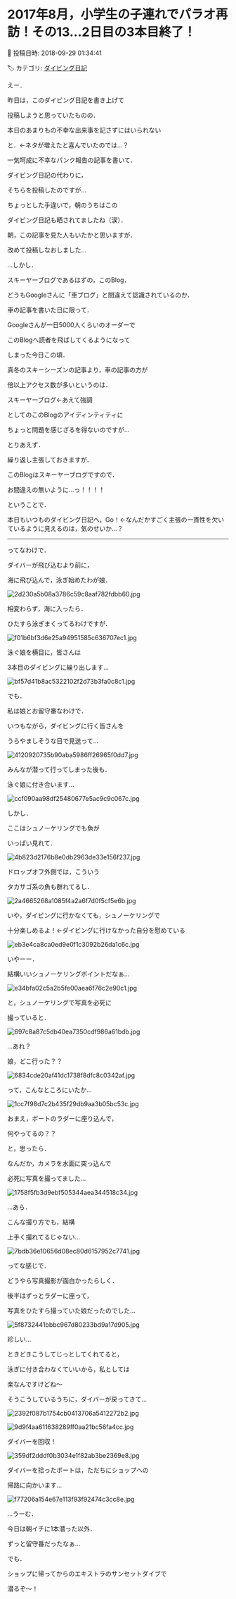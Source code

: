 # 2017年8月，小学生の子連れでパラオ再訪！その13…2日目の3本目終了！

📅 投稿日時: 2018-09-29 01:34:41

🏷️ カテゴリ: [ダイビング日記](ce3a7a8d424d112fce83ee85c81a0e344.md)

えー．


昨日は，このダイビング日記を書き上げて


投稿しようと思っていたものの．





本日のあまりもの不幸な出来事を記さずにはいられない


と．←ネタが増えたと喜んでいたのでは…？


一気呵成に不幸なパンク報告の記事を書いて．


ダイビング日記の代わりに，


そちらを投稿したのですが…





ちょっとした手違いで，朝のうちはこの


ダイビング日記も晒されてましたね（涙）．


朝，この記事を見た人もいたかと思いますが．


改めて投稿しなおしました…





…しかし．


スキーヤーブログであるはずの，このBlog．


どうもGoogleさんに「車ブログ」と間違えて認識されているのか．


車の記事を書いた日に限って．


Googleさんが一日5000人くらいのオーダーで


このBlogへ読者を飛ばしてくるようになって


しまった今日この頃．





真冬のスキーシーズンの記事より，車の記事の方が


倍以上アクセス数が多いというのは．


スキーヤーブログ←あえて強調


としてのこのBlogのアイディンティティに


ちょっと問題を感じざるを得ないのですが…





とりあえず．


繰り返し主張しておきますが．


このBlogはスキーヤーブログですので．


お間違えの無いように…っ！！！！





ということで．


本日もいつものダイビング日記へ，Go！←なんだかすごく主張の一貫性を欠いているように見えるのは，気のせいか…？


---





ってなわけで．


ダイバーが飛び込むより前に，


海に飛び込んで，泳ぎ始めたわが娘．




![2d230a5b08a3786c59c8aaf782fdbb60.jpg](images/2d230a5b08a3786c59c8aaf782fdbb60.jpg)




相変わらず，海に入ったら．


ひたすら泳ぎまくってるわけですが．




![f01b6bf3d6e25a94951585c636707ec1.jpg](images/f01b6bf3d6e25a94951585c636707ec1.jpg)




泳ぐ娘を横目に，皆さんは


3本目のダイビングに繰り出します…




![bf57d41b8ac5322102f2d73b3fa0c8c1.jpg](images/bf57d41b8ac5322102f2d73b3fa0c8c1.jpg)




でも．


私は娘とお留守番なわけで．


いつもながら，ダイビングに行く皆さんを


うらやましそうな目で見送って…




![4120920735b90aba5986ff26965f0dd7.jpg](images/4120920735b90aba5986ff26965f0dd7.jpg)




みんなが潜って行ってしまった後も．


泳ぐ娘に付き合います…




![ccf090aa98df25480677e5ac9c9c067c.jpg](images/ccf090aa98df25480677e5ac9c9c067c.jpg)




しかし．


ここはシュノーケリングでも魚が


いっぱい見れて．




![4b823d2176b8e0db2963de33e156f237.jpg](images/4b823d2176b8e0db2963de33e156f237.jpg)




ドロップオフ外側では，こういう


タカサゴ系の魚も群れてるし．




![2a4665268a1085f4a2a6f7d0f5cf5e6b.jpg](images/2a4665268a1085f4a2a6f7d0f5cf5e6b.jpg)




いや，ダイビングに行かなくても，シュノーケリングで


十分楽しめるよ！←ダイビングに行けなかった自分を慰めている




![eb3e4ca8ca0ed9e0f1c3092b26da1c6c.jpg](images/eb3e4ca8ca0ed9e0f1c3092b26da1c6c.jpg)




いやーー．


結構いいシュノーケリングポイントだなぁ…




![e34bfa02c5a2b5fe00aea6f76c2e90c1.jpg](images/e34bfa02c5a2b5fe00aea6f76c2e90c1.jpg)




と，シュノーケリングで写真を必死に


撮っていると．




![697c8a87c5db40ea7350cdf986a61bdb.jpg](images/697c8a87c5db40ea7350cdf986a61bdb.jpg)




…あれ？


娘，どこ行った？？




![6834cde20af41dc1738f8dfc8c0342af.jpg](images/6834cde20af41dc1738f8dfc8c0342af.jpg)




って，こんなところにいたか…




![1cc7f98d7c2b435f29db9aa3b05bc53c.jpg](images/1cc7f98d7c2b435f29db9aa3b05bc53c.jpg)




おまえ，ボートのラダーに座り込んで，


何やってるの？？





と，思ったら．


なんだか，カメラを水面に突っ込んで


必死に写真を撮ってました…




![1758f5fb3d9ebf505344aea344518c34.jpg](images/1758f5fb3d9ebf505344aea344518c34.jpg)




…あら．


こんな撮り方でも，結構


上手く撮れてるじゃない…




![7bdb36e10656d08ec80d6157952c7741.jpg](images/7bdb36e10656d08ec80d6157952c7741.jpg)




ってな感じで．


どうやら写真撮影が面白かったらしく．


後半はずっとラダーに座って，


写真をひたすら撮っていた娘だったのでした…




![5f8732441bbbc967d80233bd9a17d905.jpg](images/5f8732441bbbc967d80233bd9a17d905.jpg)




珍しい…


ときどきこうしてじっとしてくれてると，


泳ぎに付き合わなくていいから，私としては


楽なんですけどね～





そうこうしているうちに，ダイバーが戻ってきて…




![2392f087b1754cb0413706a5412272b2.jpg](images/2392f087b1754cb0413706a5412272b2.jpg)









![9d9f4aa611638289ff0aa21bc56fa4cc.jpg](images/9d9f4aa611638289ff0aa21bc56fa4cc.jpg)




ダイバーを回収！




![359df2dddf0b3034e1f82ab3be2369e8.jpg](images/359df2dddf0b3034e1f82ab3be2369e8.jpg)




ダイバーを拾ったボートは，ただちにショップへの


帰路に向かいます…




![f77206a154e67e113f93f92474c3cc8e.jpg](images/f77206a154e67e113f93f92474c3cc8e.jpg)




…うーむ．


今日は朝イチに1本潜った以外．


ずっと留守番だったなぁ…





でも．


ショップに帰ってからのエキストラのサンセットダイブで


潜るぞ～！
